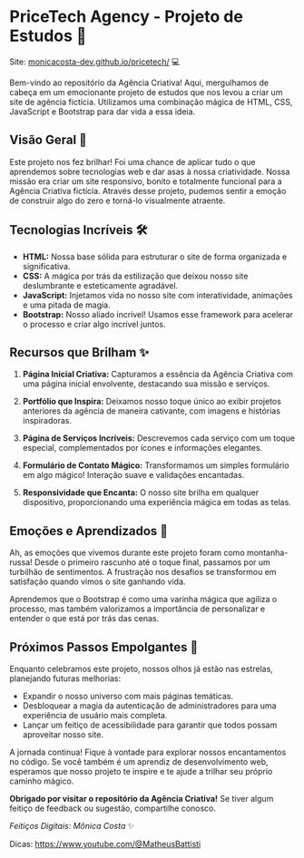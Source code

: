 # PriceTech Agency - Projeto de Estudos 🚀

Site: [monicacosta-dev.github.io/pricetech/](https://monicacosta-dev.github.io/pricetech/) 💻

Bem-vindo ao repositório da Agência Criativa! Aqui, mergulhamos de cabeça em um emocionante projeto de estudos que nos levou a criar um site de agência fictícia. Utilizamos uma combinação mágica de HTML, CSS, JavaScript e Bootstrap para dar vida a essa ideia.

## Visão Geral 🌟

Este projeto nos fez brilhar! Foi uma chance de aplicar tudo o que aprendemos sobre tecnologias web e dar asas à nossa criatividade. Nossa missão era criar um site responsivo, bonito e totalmente funcional para a Agência Criativa fictícia. Através desse projeto, pudemos sentir a emoção de construir algo do zero e torná-lo visualmente atraente.

## Tecnologias Incríveis 🛠️

- **HTML:** Nossa base sólida para estruturar o site de forma organizada e significativa.
- **CSS:** A mágica por trás da estilização que deixou nosso site deslumbrante e esteticamente agradável.
- **JavaScript:** Injetamos vida no nosso site com interatividade, animações e uma pitada de magia.
- **Bootstrap:** Nosso aliado incrível! Usamos esse framework para acelerar o processo e criar algo incrível juntos.

## Recursos que Brilham ✨

1. **Página Inicial Criativa:** Capturamos a essência da Agência Criativa com uma página inicial envolvente, destacando sua missão e serviços.

2. **Portfólio que Inspira:** Deixamos nosso toque único ao exibir projetos anteriores da agência de maneira cativante, com imagens e histórias inspiradoras.

3. **Página de Serviços Incríveis:** Descrevemos cada serviço com um toque especial, complementados por ícones e informações elegantes.

4. **Formulário de Contato Mágico:** Transformamos um simples formulário em algo mágico! Interação suave e validações encantadas.

5. **Responsividade que Encanta:** O nosso site brilha em qualquer dispositivo, proporcionando uma experiência mágica em todas as telas.

## Emoções e Aprendizados 🌈

Ah, as emoções que vivemos durante este projeto foram como montanha-russa! Desde o primeiro rascunho até o toque final, passamos por um turbilhão de sentimentos. A frustração nos desafios se transformou em satisfação quando vimos o site ganhando vida.

Aprendemos que o Bootstrap é como uma varinha mágica que agiliza o processo, mas também valorizamos a importância de personalizar e entender o que está por trás das cenas.

## Próximos Passos Empolgantes 🚀

Enquanto celebramos este projeto, nossos olhos já estão nas estrelas, planejando futuras melhorias:

- Expandir o nosso universo com mais páginas temáticas.
- Desbloquear a magia da autenticação de administradores para uma experiência de usuário mais completa.
- Lançar um feitiço de acessibilidade para garantir que todos possam aproveitar nosso site.

A jornada continua! Fique à vontade para explorar nossos encantamentos no código. Se você também é um aprendiz de desenvolvimento web, esperamos que nosso projeto te inspire e te ajude a trilhar seu próprio caminho mágico.

**Obrigado por visitar o repositório da Agência Criativa!** Se tiver algum feitiço de feedback ou sugestão, compartilhe conosco.

*Feitiços Digitais: Mônica Costa* ✨

Dicas: https://www.youtube.com/@MatheusBattisti

